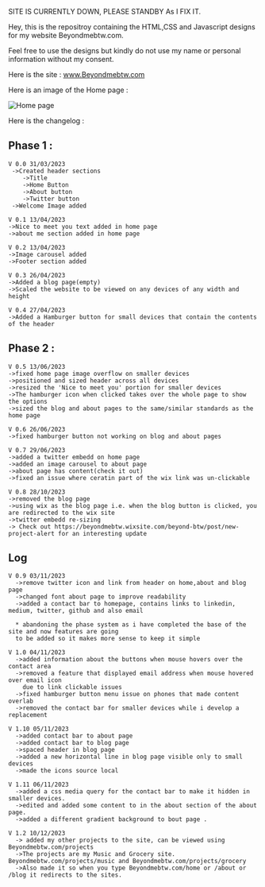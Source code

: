 SITE IS CURRENTLY DOWN, PLEASE STANDBY As I FIX IT. 

Hey, this is the repositroy containing the HTML,CSS and Javascript designs for my website Beyondmebtw.com.

Feel free to use the designs but kindly do not use my name or personal information without my consent.

Here is the site : www.Beyondmebtw.com

Here is an image of the Home page :

<img src="https://beyondmebtw.com/Images/homepage.png" alt="Home page">


Here is the changelog :
  
  ## Phase 1 :
    V 0.0 31/03/2023
     ->Created header sections
        ->Title
        ->Home Button
        ->About button
        ->Twitter button
     ->Welcome Image added
     
    V 0.1 13/04/2023
    ->Nice to meet you text added in home page
    ->about me section added in home page
    
    V 0.2 13/04/2023
    ->Image carousel added
    ->Footer section added
    
    V 0.3 26/04/2023
    ->Added a blog page(empty)
    ->Scaled the website to be viewed on any devices of any width and height
    
    V 0.4 27/04/2023
    ->Added a Hamburger button for small devices that contain the contents of the header
    
  ## Phase 2 :
    V 0.5 13/06/2023
    ->fixed home page image overflow on smaller devices
    ->positioned and sized header across all devices
    ->resized the 'Nice to meet you' portion for smaller devices
    ->The hamburger icon when clicked takes over the whole page to show the options
    ->sized the blog and about pages to the same/similar standards as the home page

    V 0.6 26/06/2023
    ->fixed hamburger button not working on blog and about pages

    V 0.7 29/06/2023
    ->added a twitter embedd on home page
    ->added an image carousel to about page
    ->about page has content(check it out)
    ->fixed an issue where ceratin part of the wix link was un-clickable

    V 0.8 28/10/2023
    ->removed the blog page
    ->using wix as the blog page i.e. when the blog button is clicked, you are redirected to the wix site
    ->twitter embedd re-sizing
    -> Check out https://beyondmebtw.wixsite.com/beyond-btw/post/new-project-alert for an interesting update

  ## Log
    V 0.9 03/11/2023
      ->remove twitter icon and link from header on home,about and blog page
      ->changed font about page to improve readability
      ->added a contact bar to homepage, contains links to linkedin, medium, twitter, github and also email
      
      * abandoning the phase system as i have completed the base of the site and now features are going
      to be added so it makes more sense to keep it simple
    
    V 1.0 04/11/2023
      ->added information about the buttons when mouse hovers over the contact area
      ->removed a feature that displayed email address when mouse hovered over email icon
        due to link clickable issues
      ->fixed hamburger button menu issue on phones that made content overlab
      ->removed the contact bar for smaller devices while i develop a replacement
    
    V 1.10 05/11/2023
      ->added contact bar to about page
      ->added contact bar to blog page
      ->spaced header in blog page
      ->added a new horizontal line in blog page visible only to small devices
      ->made the icons source local

    V 1.11 06/11/2023
      ->added a css media query for the contact bar to make it hidden in smaller devices.
      ->edited and added some content to in the about section of the about page.
      ->added a different gradient background to bout page .
    
    V 1.2 10/12/2023
      -> added my other projects to the site, can be viewed using Beyondmebtw.com/projects
      ->The projects are my Music and Grocery site. Beyondmebtw.com/projects/music and Beyondmebtw.com/projects/grocery
      ->Also made it so when you type Beyondmebtw.com/home or /about or /blog it redirects to the sites.